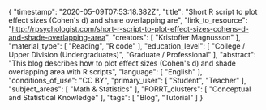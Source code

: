 {
    "timestamp": "2020-05-09T07:53:18.382Z",
    "title": "Short R script to plot effect sizes (Cohen's d) and share overlapping are",
    "link_to_resource": "http://rpsychologist.com/short-r-script-to-plot-effect-sizes-cohens-d-and-shade-overlapping-area",
    "creators": [
        "Kristoffer Magnusson"
    ],
    "material_type": [
        "Reading",
        "R code"
    ],
    "education_level": [
        "College / Upper Division (Undergraduates)",
        "Graduate / Professional"
    ],
    "abstract": "This blog describes how to plot effect sizes (Cohen's d) and shade overlapping area with R scripts",
    "language": [
        "English"
    ],
    "conditions_of_use": "CC BY",
    "primary_user": [
        "Student",
        "Teacher"
    ],
    "subject_areas": [
        "Math & Statistics"
    ],
    "FORRT_clusters": [
        "Conceptual and Statistical Knowledge"
    ],
    "tags": [
        "Blog",
        "Tutorial"
    ]
}